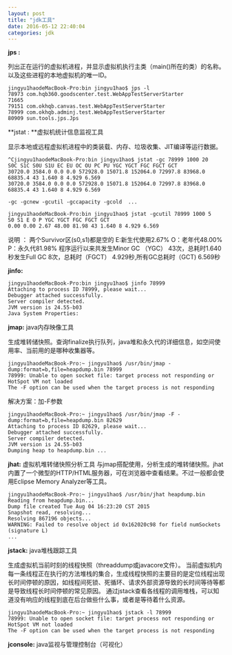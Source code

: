 ```yaml
---
layout: post 
title: "jdk工具"
date: 2016-05-12 22:40:04 
categories: jdk 
---
```


**jps :**

列出正在运行的虚拟机进程，并显示虚拟机执行主类（main()所在的类）的名称。以及这些进程的本地虚拟机的唯一ID。

```
jingyu1haodeMacBook-Pro:bin jingyu1hao$ jps -l
78973 com.hqb360.goodscenter.test.WebAppTestServerStarter
71665
79151 com.okhqb.canvas.test.WebAppTestServerStarter
78999 com.okhqb.adminj.test.WebAppTestServerStarter
80909 sun.tools.jps.Jps
```

**jstat : **虚拟机统计信息监视工具

显示本地或远程虚拟机进程中的类装载、内存、垃圾收集、JIT编译等运行数据。

```
^Cjingyu1haodeMacBook-Pro:bin jingyu1hao$ jstat -gc 78999 1000 20
S0C S1C S0U S1U EC EU OC OU PC PU YGC YGCT FGC FGCT GCT
30720.0 3584.0 0.0 0.0 572928.0 15071.8 152064.0 72997.8 83968.0 68835.4 43 1.640 8 4.929 6.569
30720.0 3584.0 0.0 0.0 572928.0 15071.8 152064.0 72997.8 83968.0 68835.4 43 1.640 8 4.929 6.569

-gc -gcnew -gcutil -gccapacity -gcold  ...
```

```
jingyu1haodeMacBook-Pro:bin jingyu1hao$ jstat -gcutil 78999 1000 5
S0 S1 E O P YGC YGCT FGC FGCT GCT
0.00 0.00 2.67 48.00 81.98 43 1.640 8 4.929 6.569
```
说明 ：
两个Survivor区(s0,s1)都是空的
E:新生代使用2.67%   O：老年代48.00%  P：永久代81.98%
程序运行以来共发生Minor GC （YGC） 43次，总耗时1.640秒发生Full GC 8次，总耗时（FGCT） 4.929秒,所有GC总耗时（GCT) 6.569秒

**jinfo:**

```
jingyu1haodeMacBook-Pro:bin jingyu1hao$ jinfo 78999
Attaching to process ID 78999, please wait...
Debugger attached successfully.
Server compiler detected.
JVM version is 24.55-b03
Java System Properties:
```

**jmap:** java内存映像工具

生成堆转储快照。查询finalize执行队列，java堆和永久代的详细信息，如空间使用率、当前用的是哪种收集器等。
```
jingyu1haodeMacBook-Pro:~ jingyu1hao$ /usr/bin/jmap -dump:format=b,file=heapdump.bin 78999
78999: Unable to open socket file: target process not responding or HotSpot VM not loaded
The -F option can be used when the target process is not responding
```
解决方案：加-F参数
```
jingyu1haodeMacBook-Pro:~ jingyu1hao$ /usr/bin/jmap -F -dump:format=b,file=heapdump.bin 82629
Attaching to process ID 82629, please wait...
Debugger attached successfully.
Server compiler detected.
JVM version is 24.55-b03
Dumping heap to heapdump.bin ...
```

**jhat:** 虚拟机堆转储快照分析工具
与jmap搭配使用，分析生成的堆转储快照。jhat内置了一个微型的HTTP/HTML服务器，可在浏览器中查看结果。不过一般都会使用Eclipse Memory Analyzer等工具。
                                                                        
```
jingyu1haodeMacBook-Pro:~ jingyu1hao$ /usr/bin/jhat heapdump.bin
Reading from heapdump.bin...
Dump file created Tue Aug 04 16:23:20 CST 2015
Snapshot read, resolving...
Resolving 867196 objects...
WARNING: Failed to resolve object id 0x162020c98 for field numSockets (signature L)
...
```

**jstack:** java堆栈跟踪工具

生成虚拟机当前时刻的线程快照（threaddump或javacore文件）。
                                                                当前虚拟机内每一条线程正在执行的方法堆栈的集合，生成线程快照的主要目的是定位线程出现长时间停顿的原因，如线程间死锁、死循环、请求外部资源导致的长时间等待等都是导致线程长时间停顿的常见原因。
通过jstack查看各线程的调用堆栈，可以知道没有响应的线程到底在后台做些什么事，或者是等待着什么资源。

```
jingyu1haodeMacBook-Pro:~ jingyu1hao$ jstack -l 78999
78999: Unable to open socket file: target process not responding or HotSpot VM not loaded
The -F option can be used when the target process is not responding
```

**jconsole:** java监视与管理控制台（可视化）
                                                                 


